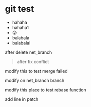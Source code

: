 # git test

* hahaha
* hahaha1
* 😝
*  balabala
*  balabalai

after delete net_branch

> after fix conflict

modify this to test merge failed

modify on net_branch branch

modify this place to test rebase function

add line in patch
